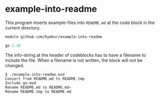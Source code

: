 example-into-readme
===================

This program inserts example-files into `README.md` at the code block in the current directory.

```go.mod
module github.com/hymkor/example-into-readme

go 1.20
```

The info-string at the header of codeblocks has to have a filename to include the file.
When a filename is not written, the block will not be changed.

```
$ ./example-into-readme.exe
Convert from README.md to README.tmp
Include go.mod
Rename README.md to README.md~
Rename README.tmp to README.md
```
